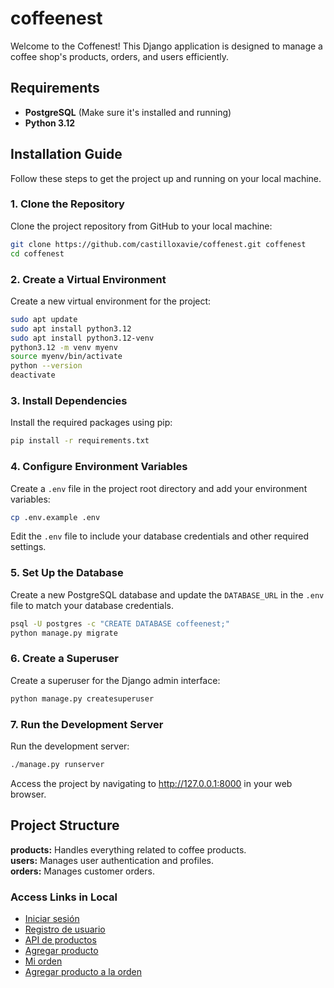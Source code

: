 # coffeenest

Welcome to the Coffenest! This Django application is designed to manage a coffee shop's products, orders, and users efficiently.

## Requirements

- **PostgreSQL** (Make sure it's installed and running)
- **Python 3.12**

## Installation Guide

Follow these steps to get the project up and running on your local machine.

### 1. Clone the Repository

Clone the project repository from GitHub to your local machine:

```bash
git clone https://github.com/castilloxavie/coffenest.git coffenest
cd coffenest
```

### 2. Create a Virtual Environment
Create a new virtual environment for the project:

```bash
sudo apt update
sudo apt install python3.12
sudo apt install python3.12-venv
python3.12 -m venv myenv
source myenv/bin/activate
python --version
deactivate
```

### 3. Install Dependencies

Install the required packages using pip:

```bash
pip install -r requirements.txt
```

### 4. Configure Environment Variables
Create a `.env` file in the project root directory and add your environment variables:

```bash
cp .env.example .env
```
Edit the `.env` file to include your database credentials and other required settings.

### 5. Set Up the Database

Create a new PostgreSQL database and update the `DATABASE_URL` in the `.env` file to match
your database credentials.

```bash
psql -U postgres -c "CREATE DATABASE coffeenest;"
python manage.py migrate
```

### 6. Create a Superuser
Create a superuser for the Django admin interface:

```bash
python manage.py createsuperuser
```

### 7. Run the Development Server
Run the development server:

```bash
./manage.py runserver
```

Access the project by navigating to http://127.0.0.1:8000 in your web browser.

## Project Structure
**products:** Handles everything related to coffee products.  
**users:** Manages user authentication and profiles.  
**orders:** Manages customer orders.  

### Access Links in Local
- [Iniciar sesión](http://127.0.0.1:8000/usuarios/login/)
- [Registro de usuario](http://127.0.0.1:8000/usuarios/registro/)
- [API de productos](http://127.0.0.1:8000/api/)
- [Agregar producto](http://127.0.0.1:8000/agregar/)
- [Mi orden](http://127.0.0.1:8000/ordenes/mi_orden/)
- [Agregar producto a la orden](http://127.0.0.1:8000/ordenes/agregar_producto/)
